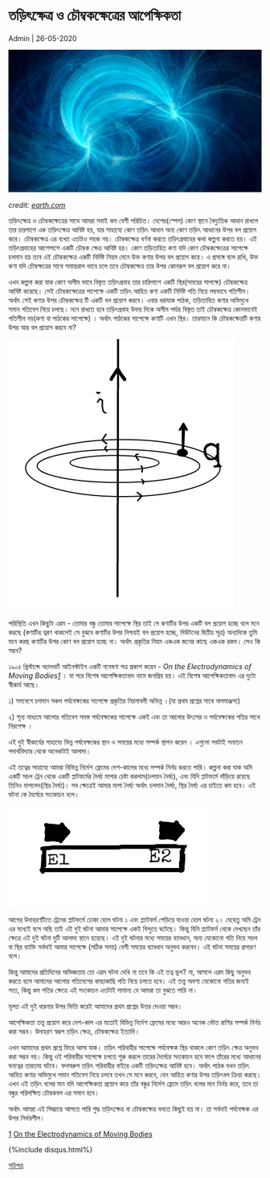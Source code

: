 # তড়িৎক্ষেত্র ও চৌম্বকক্ষেত্রের আপেক্ষিকতা  

Admin | 26-05-2020

![cover](../img/emt.jpg)

*credit: [earth.com](https://www.earth.com/news/weak-magnetic-fields-health/)*

তড়িৎক্ষেত্র ও চৌম্বকক্ষেত্রের সাথে আমরা সবাই কম বেশী পরিচিত। দেশের(স্পেস) কোণ স্থানে বৈদ্যুতিক আধান রাখলে তার চারপাশে এক তড়িৎক্ষেত্র আবিষ্ট হয়, যার সাহায্যে কোণ তড়িৎ আধান অন্য কোণ তড়িৎ আধানের উপর বল প্রয়োগ করে। চৌম্বকক্ষেত্র এর ব্যখ্যা এতটাও সহজ নয়। চৌম্বকক্ষেত্র বর্ণনা করতে তড়িৎপ্রবাহের কথা কল্পনা করতে হয়।  এই তড়িৎপ্রবাহের আশেপাশে একটি চৌম্বক ক্ষেত্র আবিষ্ট হয়। কোণ তড়িতাহিত কণা যদি কোণ চৌম্বকক্ষেত্রের সাপেক্ষে চলমান হয় তবে এই চৌম্বকক্ষেত্র একটি নির্দিষ্ট নিয়ম মেনে উক্ত কণার উপর বল প্রয়োগ করে। এ প্রসঙ্গে বলে রাখি, উক্ত কণা যদি চৌম্বক্ষত্রের সাথে সমান্তরাল ভাবে চলে তবে চৌম্বকক্ষেত্র তার উপর কোনরূপ বল প্রয়োগ করে না। 
 
 এখন কল্পনা করা যাক কোণ অসীম ভাবে বিস্তৃত তড়িৎপ্রবাহ তার চারিপাশে একটি স্থির(সময়ের সাপক্ষে) চৌম্বকক্ষেত্র আবিষ্ট করেছে। সেই চৌম্বকক্ষেত্রের সাপেক্ষে একটি তড়িৎ আহিত কণা একটি নির্দিষ্ট গতি নিয়ে লম্বভাবে গতিশীল। অর্থাৎ সেই কণার উপর চৌম্বকক্ষেত্র টি একটি বল প্রয়োগ করবে। এবার ধরাযাক পাঠক, তড়িতাহিত কণার অভিমুখে সমান গতিবেগ নিয়ে চলছে।  মনে রাখতে হবে তড়িৎপ্রবাহ উভয় দিকে অসীম পর্যন্ত বিস্তৃত  তাই চৌম্বকক্ষেত্র কোনভাবেই গতিশীল নয়(কণা বা পাঠকের সাপেক্ষে) । অর্থাৎ পাঠকের সাপেক্ষে কণাটি এখন স্থির। তারমানে কি চৌম্বকক্ষেত্রটি কণার উপর আর বল প্রয়োগ করবে না?
 
 ![magfield](../img/mag.jpg)
 
 পরিস্থিতি এখন কিছুটা এরম - তোমার বন্ধু তোমার সাপেক্ষে স্থির তাই সে কণাটির উপর একটি বল প্রয়োগ হচ্ছে বলে মনে করছে (কণাটির ত্বরণ থাকলেই সে বুঝবে কণাটির উপর নিশ্চয়ই বল প্রয়োগ হচ্ছে, নিউটনের দ্বিতীয় সূত্র) অন্যদিকে তুমি মনে করছ কণাটির উপর কোণ বল প্রয়োগ হচ্ছে না। অর্থাৎ প্রকৃতির নিয়ম একএক জনের কাছে একএক রকম। সেও কি সম্ভব? 
 
 ১৯০৫ খ্রিস্টাব্দে অ্যালবার্ট আইনস্টাইন একটি গবেষণা পত্র প্রকাশ করেন - *On the Electrodynamics of Moving Bodies[1][1]* । যা পরে বিশেষ আপেক্ষিকতাবাদ নামে জনপ্রিয় হয়। এই বিশেষ আপেক্ষিকতাবাদ এর দুটো স্বীকার্য আছে। 
 
১) সমবেগে চলমান সকল পর্যবেক্ষকের সাপেক্ষে প্রকৃতির নিয়মাবলী অভিন্ন ।(যা প্রথম প্রশ্নের সাথে অসমাঞ্জস্য) 

২) শূন্য মাধ্যমে আলোর গতিবেগ সমস্ত পর্যবেক্ষকের সাপেক্ষে একই এবং তা আলোর উৎসের ও পর্যবেক্ষকের গতির সাথে নিরপেক্ষ ।

এই দুই স্বীকার্যের সাহায্যে ভিন্ন পর্যবেক্ষকের স্থান ও সময়ের মধ্যে সম্পর্ক স্থাপন করেন । এগুলো সবটাই সনাতন পদার্থবিদ্যার থেকে অনেকটাই আলাদা। 


এই তত্বের সাহায্যে আমরা বিভিন্ন নির্দেশ ফ্রেমের দেশ-কালের মধ্যে সম্পর্ক নির্নয় করতে পারি। কল্পনা করা যাক অমি একটি সচল ট্রেন থেকে একটি প্লাটফর্মের দৈর্ঘ্য মাপার চেষ্টা করলাম(চলমান দৈর্ঘ্য), এবং যিনি প্লাটফর্মে দাঁড়িয়ে রয়েছে তিনিও মাপলেন(স্থির দৈর্ঘ্য)। সব ক্ষেত্রেই আমার মাপা দৈর্ঘ্য অর্থাৎ চলমান দৈর্ঘ্য, স্থির দৈর্ঘ্য এর চাইতে কম হবে। এই ঘটনা কে দৈর্ঘ্যের সংকোচন বলে। 

![train](../img/stn.jpg)

আগের উদাহরণটিতে ট্রেনের প্লাটফর্মে ঢোকা হোল ঘটনা ১ এবং প্ল্যাটফর্ম পেড়িয়ে যাওয়া হোল ঘটনা ২। যেহেতু অমি ট্রেন এর মধ্যেই বসে অছি তাই এই দুই ঘটনা আমার সাপেক্ষে একই বিন্দুতে ঘটেছে। কিন্তু যিনি প্ল্যাটফর্ম থেকে দেখছেন তাঁর ক্ষেত্রে এই দুই ঘটনা দুটি আলাদা স্থানে হয়েছে। এই দুই ঘটনার মধ্যে সময়ের ব্যাবধান, অন্য যেকোনো গতি নিয়ে সচল বা স্থির ব্যাক্তি সর্বদাই আমার সাপেক্ষে (সঠিক সময়) বেশী সময়ের ব্যাবধান অনুভব করবেন। এই ঘটনা সময়ের প্রসারণ বলে।

কিন্তু আমাদের প্রতিদিনের অভিজ্ঞতায় তো এরম ঘটনা দেখি না তবে কি এই তত্ব ভুল? না, আসলে এরম কিছু অনুভব করতে হলে আমাদের আলোর গতিবেগের কাছাকাছি গতি নিয়ে চলতে হবে। এই তত্ত্ব অবশ্য যেকোনো গতির জন্যই সত্য, কিন্তু কম গতির ক্ষেত্রে এই সংকোচন এতটাই সামান্য যে আমরা তা বুঝতে পারি না। 
 
মূলত এই দুই ধারনার উপর ভিত্তি করেই আমাদের প্রথম প্রশ্নের উত্তর দেওয়া সম্ভব।
 
আপেক্ষিকতা তত্ত্ব প্রয়োগ করে দেশ-কাল এর মতোই বিভিন্ন নির্দেশ ফ্রেমের মধ্যে আরও অনেক ভৌত রাশির সম্পর্ক নির্নয় করা সম্ভব। উদাহরণ স্বরূপ তড়িৎ ক্ষেত্র, চৌম্বকক্ষেত্র ইত্যাদি। 

এখন আমাদের প্রথম প্রশ্নে ফিরে আসা যাক। তড়িৎ পরিবাহীর সাপেক্ষে পর্যবেক্ষক স্থির থাকলে কোণ তড়িৎ ক্ষেত্র অনুভব করা সম্ভব নয়। কিন্তু ওই পরিবাহীর সাপেক্ষে চলতে শুরু করলে তারের দৈর্ঘ্যের সংকোচন হবে ফলে তাঁরের মধ্যে আধানের ঘনত্বের তারতম্য ঘটবে। ফলস্বরুপ তড়িৎ পরিবাহীর বাইরে একটি তড়িৎক্ষেত্র আবিষ্ট হবে। অর্থাৎ পাঠক যখন তড়িৎ আহিত কণার অভিমুখে সমান গতিবেগ নিয়ে চলবে তখন সে মনে করবে, যেন আহিত কণার উপর তড়িৎবল ক্রিয়া করছে। এখন এই তড়িৎ বলের মান যদি আপেক্ষিকতা প্রয়োগ করে তাঁর বন্ধুর নির্দেশ ফ্রেমে তড়িৎ বলের মান নির্নয় করে, তবে তা বন্ধুর পরিলক্ষিত চৌম্বকবল এর সমান হবে। 

অর্থাৎ আমরা এই সিদ্ধান্তে আসতে পারি শুদ্ধ তড়িৎক্ষেত্র বা চৌম্বকক্ষেত্র বলতে কিছুই হয় না। তা সর্বদাই পর্যবেক্ষক এর উপর নির্ভরশীল। 
 
[1] [On the Electrodynamics of Moving Bodies](https://en.wikisource.org/wiki/Translation:On_the_Electrodynamics_of_Moving_Bodies)

[1]: https://en.wikisource.org/wiki/Translation:On_the_Electrodynamics_of_Moving_Bodies

{%include disqus.html%}


[সূচিপত্র](../index.html)


